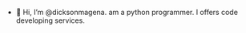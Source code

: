 - 👋 Hi, I’m @dicksonmagena. am a python programmer. I offers code developing services.
<!---
dicksonmagena/dicksonmagena is a ✨ special ✨ repository because its `README.md` (this file) appears on your GitHub profile.
You can click the Preview link to take a look at your changes.
--->
